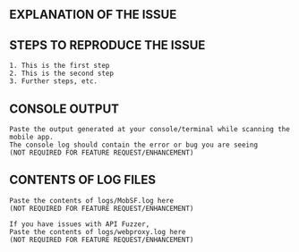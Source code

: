 ## EXPLANATION OF THE ISSUE

<!-- What happens, under which versions, under what conditions, when, and what were you expecting instead. -->

## STEPS TO REPRODUCE THE ISSUE

```
1. This is the first step
2. This is the second step
3. Further steps, etc.
```

## CONSOLE OUTPUT

```
Paste the output generated at your console/terminal while scanning the mobile app.
The console log should contain the error or bug you are seeing
(NOT REQUIRED FOR FEATURE REQUEST/ENHANCEMENT)
```

## CONTENTS OF LOG FILES

```
Paste the contents of logs/MobSF.log here
(NOT REQUIRED FOR FEATURE REQUEST/ENHANCEMENT)
```

```
If you have issues with API Fuzzer,
Paste the contents of logs/webproxy.log here
(NOT REQUIRED FOR FEATURE REQUEST/ENHANCEMENT)
```
<!--
BEFORE POSTING YOUR ISSUE/BUG
- These comments won't show up when you submit the issue.
- GitHub issues ARE NOT FOR SUPPORT, DISCUSSIONS AND QUESTIONS! 
- If you have questions, use our slack channel. Request invitation here https://goo.gl/6cYU5a.
- Installation problems with regards to requirements.txt or VirtualBox in not considered as a MobSF issue.
- Reproduce issue in the latest master and try to add as much detail as possible.
- If you're requesting a new feature/enhancement, explain why you'd like it to be added and it's importance.
- Search this repository (top of the page) for the issue and it has not been fixed or reported already.
- Once you open a bug, you should also provide additional information if requested. 
- Failure to do so in 25 days will result in closure of the bug without further communication.
-->
